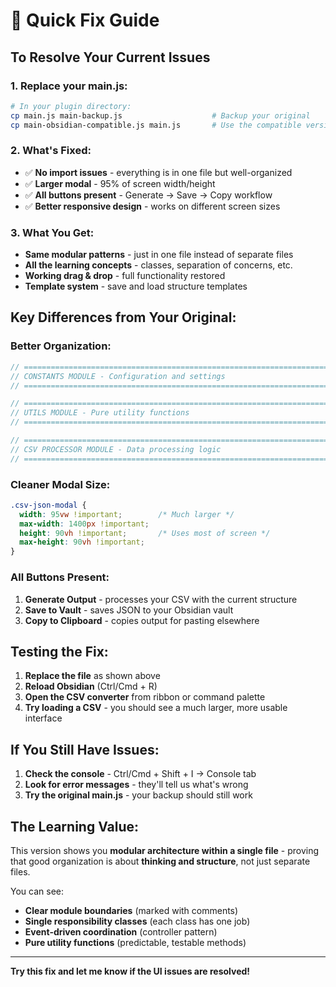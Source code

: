 # 🔧 Quick Fix Guide

## To Resolve Your Current Issues

### 1. **Replace your main.js:**
```bash
# In your plugin directory:
cp main.js main-backup.js                    # Backup your original
cp main-obsidian-compatible.js main.js       # Use the compatible version
```

### 2. **What's Fixed:**
- ✅ **No import issues** - everything is in one file but well-organized
- ✅ **Larger modal** - 95% of screen width/height
- ✅ **All buttons present** - Generate → Save → Copy workflow
- ✅ **Better responsive design** - works on different screen sizes

### 3. **What You Get:**
- **Same modular patterns** - just in one file instead of separate files
- **All the learning concepts** - classes, separation of concerns, etc.
- **Working drag & drop** - full functionality restored
- **Template system** - save and load structure templates

## Key Differences from Your Original:

### **Better Organization:**
```javascript
// =============================================================================
// CONSTANTS MODULE - Configuration and settings
// =============================================================================

// =============================================================================  
// UTILS MODULE - Pure utility functions
// =============================================================================

// =============================================================================
// CSV PROCESSOR MODULE - Data processing logic
// =============================================================================
```

### **Cleaner Modal Size:**
```css
.csv-json-modal {
  width: 95vw !important;        /* Much larger */
  max-width: 1400px !important;
  height: 90vh !important;       /* Uses most of screen */
  max-height: 90vh !important;
}
```

### **All Buttons Present:**
1. **Generate Output** - processes your CSV with the current structure
2. **Save to Vault** - saves JSON to your Obsidian vault
3. **Copy to Clipboard** - copies output for pasting elsewhere

## Testing the Fix:

1. **Replace the file** as shown above
2. **Reload Obsidian** (Ctrl/Cmd + R)
3. **Open the CSV converter** from ribbon or command palette
4. **Try loading a CSV** - you should see a much larger, more usable interface

## If You Still Have Issues:

1. **Check the console** - Ctrl/Cmd + Shift + I → Console tab
2. **Look for error messages** - they'll tell us what's wrong
3. **Try the original main.js** - your backup should still work

## The Learning Value:

This version shows you **modular architecture within a single file** - proving that good organization is about **thinking and structure**, not just separate files.

You can see:
- **Clear module boundaries** (marked with comments)
- **Single responsibility classes** (each class has one job)
- **Event-driven coordination** (controller pattern)
- **Pure utility functions** (predictable, testable methods)

---

**Try this fix and let me know if the UI issues are resolved!**
